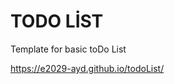 # TODO LİST

<p color = "red">Template for basic toDo List</p>

https://e2029-ayd.github.io/todoList/
